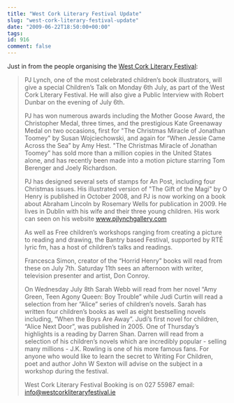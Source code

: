 ```yaml
---
title: "West Cork Literary Festival Update"
slug: "west-cork-literary-festival-update"
date: "2009-06-22T18:50:00+00:00"
tags:
id: 916
comment: false
---
```


Just in from the people organising the [West Cork Literary Festival](http://westcorkliteraryfestival.ie/index.php?section=1):
> PJ Lynch, one of the most celebrated children’s book illustrators, will give a special Children’s Talk on Monday 6th July, as part of the West Cork Literary Festival. He will also give a Public Interview with Robert Dunbar on the evening of July 6th.
> 
> PJ has won numerous awards including the Mother Goose Award, the Christopher Medal, three times, and the prestigious Kate Greenaway Medal on two occasions, first for "The Christmas Miracle of Jonathan Toomey" by Susan Wojciechowski, and again for “When Jessie Came Across the Sea” by Amy Hest. "The Christmas Miracle of Jonathan Toomey” has sold more than a million copies in the United States alone, and has recently been made into a motion picture starring Tom Berenger and Joely Richardson.
> 
> PJ has designed several sets of stamps for An Post, including four Christmas issues. His illustrated version of "The Gift of the Magi" by O Henry is published in October 2008, and PJ is now working on a book about Abraham Lincoln by Rosemary Wells for publication in 2009\. He lives in Dublin with his wife and their three young children. His work can seen on his website www.pjlynchgallery.com
> 
> As well as Free children’s workshops ranging from creating a picture to reading and drawing, the Bantry based Festival, supported by RTÉ lyric fm, has a host of children’s talks and readings.
> 
> Francesca Simon, creator of the “Horrid Henry” books will read from these on July 7th. Saturday 11th sees an afternoon with writer, television presenter and artist, Don Conroy.
> 
> On Wednesday July 8th Sarah Webb will read from her novel “Amy Green, Teen Agony Queen: Boy Trouble” while Judi Curtin will read a selection from her “Alice” series of children’s novels. Sarah has written four children’s books as well as eight bestselling novels including, “When the Boys Are Away”. Judi’s first novel for children, “Alice Next Door”, was published in 2005\. One of Thursday’s highlights is a reading by Darren Shan. Darren will read from a selection of his children’s novels which are incredibly popular - selling many millions - J.K. Rowling is one of his more famous fans. For anyone who would like to learn the secret to Writing For Children, poet and author John W Sexton will advise on the subject in a workshop during the festival.
> 
> West Cork Literary Festival Booking is on 027 55987 email: info@westcorkliteraryfestival.ie
